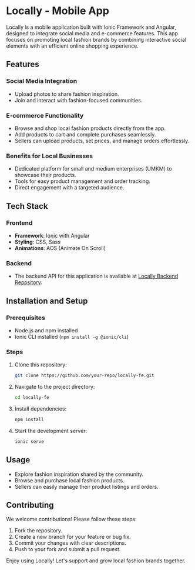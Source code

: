 # Locally - Mobile App

Locally is a mobile application built with Ionic Framework and Angular, designed to integrate social media and e-commerce features. This app focuses on promoting local fashion brands by combining interactive social elements with an efficient online shopping experience.

## Features

### Social Media Integration
- Upload photos to share fashion inspiration.
- Join and interact with fashion-focused communities.

### E-commerce Functionality
- Browse and shop local fashion products directly from the app.
- Add products to cart and complete purchases seamlessly.
- Sellers can upload products, set prices, and manage orders effortlessly.

### Benefits for Local Businesses
- Dedicated platform for small and medium enterprises (UMKM) to showcase their products.
- Tools for easy product management and order tracking.
- Direct engagement with a targeted audience.

## Tech Stack

### Frontend
- **Framework**: Ionic with Angular
- **Styling**: CSS, Sass
- **Animations**: AOS (Animate On Scroll)

### Backend
- The backend API for this application is available at [Locally Backend Repository](https://github.com/hieropradnya/locally-be).

## Installation and Setup

### Prerequisites
- Node.js and npm installed
- Ionic CLI installed (`npm install -g @ionic/cli`)

### Steps
1. Clone this repository:
   ```bash
   git clone https://github.com/your-repo/locally-fe.git
   ```
2. Navigate to the project directory:
   ```bash
   cd locally-fe
   ```
3. Install dependencies:
   ```bash
   npm install
   ```
4. Start the development server:
   ```bash
   ionic serve
   ```

## Usage
- Explore fashion inspiration shared by the community.
- Browse and purchase local fashion products.
- Sellers can easily manage their product listings and orders.

## Contributing
We welcome contributions! Please follow these steps:
1. Fork the repository.
2. Create a new branch for your feature or bug fix.
3. Commit your changes with clear descriptions.
4. Push to your fork and submit a pull request.

Enjoy using Locally! Let's support and grow local fashion brands together.

